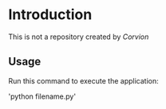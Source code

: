 # Introduction

This is not a repository created by *Corvion*

## Usage

Run this command to execute the application:

'python filename.py'
